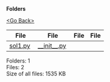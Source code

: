 **Folders**

[&lt;Go Back&gt;](../right.html)

<table><thead><tr class="header"><th><strong>File</strong></th><th><strong>File</strong></th><th><strong>File</strong></th><th><strong>File</strong></th></tr></thead><tbody><tr class="odd"><td><a href="sol1.py">sol1.py</a> </td><td><a href="__init__.py">__init__.py</a> </td><td></td><td></td></tr></tbody></table>

Folders: 1  
Files: 2  
Size of all files: 1535 KB

